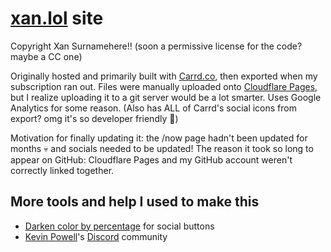 # [xan.lol](https://xan.lol) site
Copyright Xan Surnamehere!! (soon a permissive license for the code? maybe a CC one)

Originally hosted and primarily built with [Carrd.co](https://carrd.co), then exported when my subscription ran out. Files were manually uploaded onto [Cloudflare Pages](https://pages.cloudflare.com/), but I realize uploading it to a git server would be a lot smarter. 
Uses Google Analytics for some reason. (Also has ALL of Carrd's social icons from export? omg it's so developer friendly 🥰)

Motivation for finally updating it: the /now page hadn't been updated for months 💀 and socials needed to be updated!
The reason it took so long to appear on GitHub: Cloudflare Pages and my GitHub account weren't correctly linked together.

## More tools and help I used to make this
- [Darken color by percentage](https://mdigi.tools/darken-color/?percentage=75) for social buttons
- [Kevin Powell](https://www.kevinpowell.co/)'s [Discord](https://discord.gg/9Rc6WNhNGJ) community 